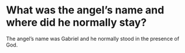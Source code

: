 # What was the angel’s name and where did he normally stay?

The angel’s name was Gabriel and he normally stood in the presence of God.

